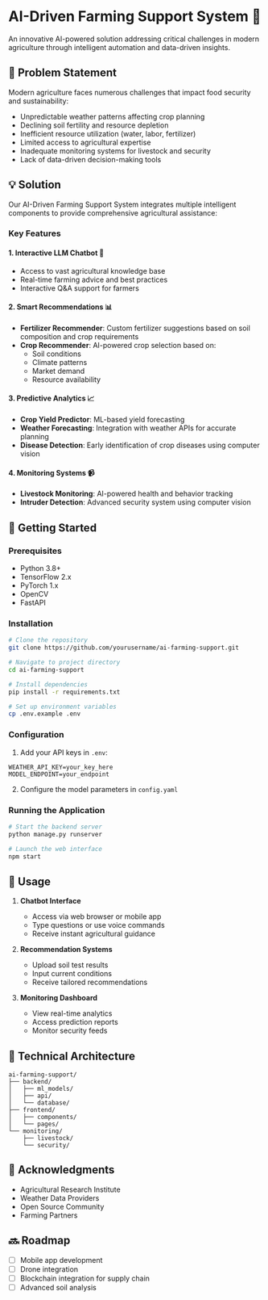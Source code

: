 # AI-Driven Farming Support System 🌾

An innovative AI-powered solution addressing critical challenges in modern agriculture through intelligent automation and data-driven insights.

## 🎯 Problem Statement

Modern agriculture faces numerous challenges that impact food security and sustainability:

- Unpredictable weather patterns affecting crop planning
- Declining soil fertility and resource depletion
- Inefficient resource utilization (water, labor, fertilizer)
- Limited access to agricultural expertise
- Inadequate monitoring systems for livestock and security
- Lack of data-driven decision-making tools

## 💡 Solution

Our AI-Driven Farming Support System integrates multiple intelligent components to provide comprehensive agricultural assistance:

### Key Features

#### 1. Interactive LLM Chatbot 🤖
- Access to vast agricultural knowledge base
- Real-time farming advice and best practices
- Interactive Q&A support for farmers

#### 2. Smart Recommendations 📊
- **Fertilizer Recommender**: Custom fertilizer suggestions based on soil composition and crop requirements
- **Crop Recommender**: AI-powered crop selection based on:
  - Soil conditions
  - Climate patterns
  - Market demand
  - Resource availability

#### 3. Predictive Analytics 📈
- **Crop Yield Predictor**: ML-based yield forecasting
- **Weather Forecasting**: Integration with weather APIs for accurate planning
- **Disease Detection**: Early identification of crop diseases using computer vision

#### 4. Monitoring Systems 📹
- **Livestock Monitoring**: AI-powered health and behavior tracking
- **Intruder Detection**: Advanced security system using computer vision

## 🚀 Getting Started

### Prerequisites
- Python 3.8+
- TensorFlow 2.x
- PyTorch 1.x
- OpenCV
- FastAPI

### Installation

```bash
# Clone the repository
git clone https://github.com/yourusername/ai-farming-support.git

# Navigate to project directory
cd ai-farming-support

# Install dependencies
pip install -r requirements.txt

# Set up environment variables
cp .env.example .env
```

### Configuration

1. Add your API keys in `.env`:
```
WEATHER_API_KEY=your_key_here
MODEL_ENDPOINT=your_endpoint
```

2. Configure the model parameters in `config.yaml`

### Running the Application

```bash
# Start the backend server
python manage.py runserver

# Launch the web interface
npm start
```

## 📱 Usage

1. **Chatbot Interface**
   - Access via web browser or mobile app
   - Type questions or use voice commands
   - Receive instant agricultural guidance

2. **Recommendation Systems**
   - Upload soil test results
   - Input current conditions
   - Receive tailored recommendations

3. **Monitoring Dashboard**
   - View real-time analytics
   - Access prediction reports
   - Monitor security feeds

## 🔧 Technical Architecture

```
ai-farming-support/
├── backend/
│   ├── ml_models/
│   ├── api/
│   └── database/
├── frontend/
│   ├── components/
│   └── pages/
└── monitoring/
    ├── livestock/
    └── security/
```

## 🙏 Acknowledgments

- Agricultural Research Institute
- Weather Data Providers
- Open Source Community
- Farming Partners

## 🔜 Roadmap

- [ ] Mobile app development
- [ ] Drone integration
- [ ] Blockchain integration for supply chain
- [ ] Advanced soil analysis
